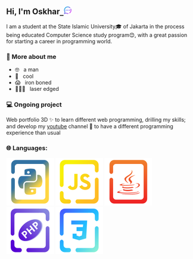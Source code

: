 ## Hi, I'm Oskhar<a href="https://moskhar.my.id">&nbsp;&nbsp;<img width="22" src="docs/img/massage.svg"></img></a>
I am a student at the State Islamic University🎓 of Jakarta in the process being educated Computer Science study program😊, with a great passion for starting a career in programming world.

### 🤔 More about me

- 🤓 &nbsp; a man
- 🥶 &nbsp; cool
- 😱 &nbsp; iron boned
- 🦸🏻‍♂️ &nbsp; laser edged

### 💻 Ongoing project

Web portfolio 3D ✨ to learn different web programming, drilling my skills; and develop my [youtube](https://www.youtube.com/@grtrick__) channel 🎥 to have a different programming experience than usual

### 🌐 Languages:
[![Python](./docs/img/Language/candy_img/python.svg)](https://github.com/MuhamadOskhar?tab=repositories&language=python) [![JavaScript](./docs/img/Language/candy_img/javascript.svg)](https://github.com/MuhamadOskhar?tab=repositories&language=javascript) [![Java](./docs/img/Language/candy_img/java.svg)](https://github.com/MuhamadOskhar?tab=repositories&language=java) [![PHP](./docs/img/Language/candy_img/php.svg)](https://github.com/MuhamadOskhar?tab=repositories&language=php) [![CSS](./docs/img/Language/candy_img/css.svg)](https://github.com/MuhamadOskhar?tab=repositories&language=css)

<br/>